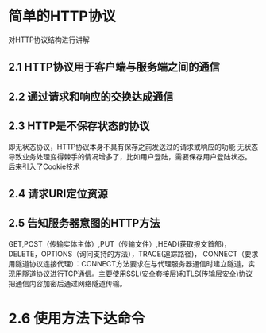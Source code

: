 # 简单的HTTP协议
对HTTP协议结构进行讲解
## 2.1 HTTP协议用于客户端与服务端之间的通信
## 2.2 通过请求和响应的交换达成通信
## 2.3 HTTP是不保存状态的协议
即无状态协议，HTTP协议本身不具有保存之前发送过的请求或响应的功能
无状态导致业务处理变得棘手的情况增多了，比如用户登陆，需要保存用户登陆状态。
后来引入了Cookie技术
## 2.4 请求URI定位资源
## 2.5  告知服务器意图的HTTP方法
GET,POST（传输实体主体）,PUT（传输文件）,HEAD(获取报文首部)，DELETE，OPTIONS（询问支持的方法），TRACE(追踪路径)，
CONNECT（要求用隧道协议连接代理）：CONNECT方法要求在与代理服务器通信时建立隧道，实现用隧道协议进行TCP通信。主要使用SSL(安全套接层)和TLS(传输层安全)协议把通信内容加密后通过网络隧道传输。
# 2.6 使用方法下达命令